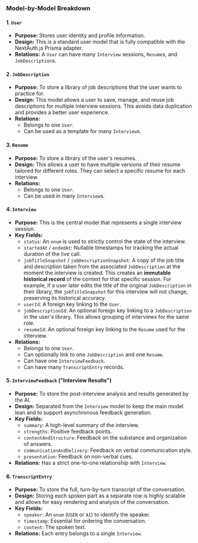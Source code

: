 ### Model-by-Model Breakdown

#### 1. `User`

- **Purpose:** Stores user identity and profile information.
- **Design:** This is a standard user model that is fully compatible with the NextAuth.js Prisma adapter.
- **Relations:** A `User` can have many `Interview` sessions, `Resume`s, and `JobDescription`s.

#### 2. `JobDescription`

- **Purpose:** To store a library of job descriptions that the user wants to practice for.
- **Design:** This model allows a user to save, manage, and reuse job descriptions for multiple interview sessions. This avoids data duplication and provides a better user experience.
- **Relations:**
  - Belongs to one `User`.
  - Can be used as a template for many `Interview`s.

#### 3. `Resume`

- **Purpose:** To store a library of the user's resumes.
- **Design:** This allows a user to have multiple versions of their resume tailored for different roles. They can select a specific resume for each interview.
- **Relations:**
  - Belongs to one `User`.
  - Can be used in many `Interview`s.

#### 4. `Interview`

- **Purpose:** This is the central model that represents a single interview session.
- **Key Fields:**
  - `status`: An `enum` is used to strictly control the state of the interview.
  - `startedAt` / `endedAt`: Nullable timestamps for tracking the actual duration of the live call.
  - `jobTitleSnapshot` / `jobDescriptionSnapshot`: A copy of the job title and description taken from the associated `JobDescription` at the moment the interview is created. This creates an **immutable historical record** of the context for that specific session. For example, if a user later edits the title of the original `JobDescription` in their library, the `jobTitleSnapshot` for this interview will not change, preserving its historical accuracy.
  - `userId`: A foreign key linking to the `User`.
  - `jobDescriptionId`: An optional foreign key linking to a `JobDescription` in the user's library. This allows grouping of interviews for the same role.
  - `resumeId`: An optional foreign key linking to the `Resume` used for the interview.
- **Relations:**
  - Belongs to one `User`.
  - Can optionally link to one `JobDescription` and one `Resume`.
  - Can have one `InterviewFeedback`.
  - Can have many `TranscriptEntry` records.

#### 5. `InterviewFeedback` ("Interview Results")

- **Purpose:** To store the post-interview analysis and results generated by the AI.
- **Design:** Separated from the `Interview` model to keep the main model lean and to support asynchronous feedback generation.
- **Key Fields:**
  - `summary`: A high-level summary of the interview.
  - `strengths`: Positive feedback points.
  - `contentAndStructure`: Feedback on the substance and organization of answers.
  - `communicationAndDelivery`: Feedback on verbal communication style.
  - `presentation`: Feedback on non-verbal cues.
- **Relations:** Has a strict one-to-one relationship with `Interview`.

#### 6. `TranscriptEntry`

- **Purpose:** To store the full, turn-by-turn transcript of the conversation.
- **Design:** Storing each spoken part as a separate row is highly scalable and allows for easy rendering and analysis of the conversation.
- **Key Fields:**
  - `speaker`: An `enum` (`USER` or `AI`) to identify the speaker.
  - `timestamp`: Essential for ordering the conversation.
  - `content`: The spoken text.
- **Relations:** Each entry belongs to a single `Interview`.
